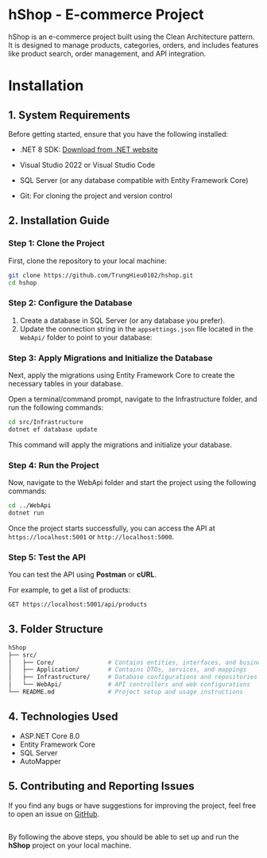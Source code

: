# hShop - E-commerce Project

hShop is an e-commerce project built using the Clean Architecture pattern. It is designed to manage products, categories, orders, and includes features like product search, order management, and API integration.

# Installation
## 1. System Requirements
Before getting started, ensure that you have the following installed:

- .NET 8 SDK: [Download from .NET website](https://dotnet.microsoft.com/fr-fr/download/dotnet/8.0)

- Visual Studio 2022 or Visual Studio Code

- SQL Server (or any database compatible with Entity Framework Core)

- Git: For cloning the project and version control

## 2. Installation Guide
### Step 1: Clone the Project
First, clone the repository to your local machine:
```bash
git clone https://github.com/TrungHieu0102/hshop.git
cd hshop
```
### Step 2: Configure the Database
1. Create a database in SQL Server (or any database you prefer).
2. Update the connection string in the  ```appsettings.json``` file located in the ```WebApi/```  folder to point to your database:

### Step 3: Apply Migrations and Initialize the Database
Next, apply the migrations using Entity Framework Core to create the necessary tables in your database.

Open a terminal/command prompt, navigate to the Infrastructure folder, and run the following commands:
```bash
cd src/Infrastructure
dotnet ef database update
```
This command will apply the migrations and initialize your database.

### Step 4: Run the Project
Now, navigate to the WebApi folder and start the project using the following commands:

```bash
cd ../WebApi
dotnet run
```
Once the project starts successfully, you can access the API at ```https://localhost:5001``` or ```http://localhost:5000```.
### Step 5: Test the API
You can test the API using **Postman** or **cURL**.

For example, to get a list of products:
``` bash
GET https://localhost:5001/api/products
```
## 3. Folder Structure
 ```bash 
 hShop
├── src/
│   ├── Core/               # Contains entities, interfaces, and business logic
│   ├── Application/        # Contains DTOs, services, and mappings
│   ├── Infrastructure/     # Database configurations and repositories
│   └── WebApi/             # API controllers and web configurations
└── README.md               # Project setup and usage instructions

```
## 4. Technologies Used
- ASP.NET Core 8.0
- Entity Framework Core
- SQL Server
- AutoMapper

## 5. Contributing and Reporting Issues
If you find any bugs or have suggestions for improving the project, feel free to open an issue  on [GitHub](https://github.com/TrungHieu0102/hshop/issues).

##
By following the above steps, you should be able to set up and run the **hShop** project on your local machine.

